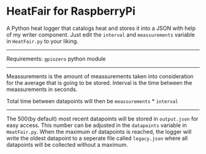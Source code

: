 # HeatFair for RaspberryPi

A Python heat logger that catalogs heat and stores it into a JSON with help of my writer component.
Just edit the ```interval``` and ```meassurements``` variable in ```HeatFair.py``` to your liking.

-------

Requirements: ```gpiozero``` python module

-------

Meassurements is the amount of meassurements taken into consideration for the average that is going to be stored.
Interval is the time between the meassurements in seconds.

Total time between datapoints will then be ```meassurements``` * ```interval```

-------

The 500(by default) most recent datapoints will be stored in ```output.json``` for easy access. This number can be adjusted in the ```datapoints``` variable in ```HeatFair.py```. When the maximum of datapoints is reached, the logger will write the oldest datapoint to a seperate file called ```legacy.json``` where all datapoints will be collected without a maximum.
